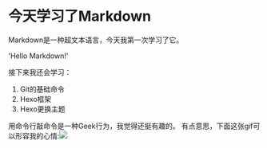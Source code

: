 # 今天学习了Markdown

Markdown是一种超文本语言，今天我第一次学习了它。

'Hello Markdown!'

接下来我还会学习：

1. Git的基础命令
2. Hexo框架
3. Hexo更换主题

用命令行敲命令是一种Geek行为，我觉得还挺有趣的。
有点意思，下面这张gif可以形容我的心情:![](https://qgt-style.oss-cn-hangzhou.aliyuncs.com/newcoursep4/g1/g1-2-2/tenor.gif)
